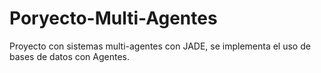 # Poryecto-Multi-Agentes
Proyecto con sistemas multi-agentes con JADE, se implementa el uso de bases de datos con Agentes. 
